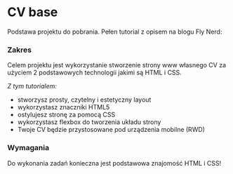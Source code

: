 # CV base

Podstawa projektu do pobrania. Pełen tutorial z opisem na blogu Fly Nerd:

### Zakres

Celem projektu jest wykorzystanie stworzenie strony www własnego CV za użyciem 2 podstawowych technologii jakimi są HTML i CSS.

*Z tym tutorialem:*
- stworzysz prosty, czytelny i estetyczny layout
- wykorzystasz znaczniki HTML5
- ostylujesz stronę za pomocą CSS
- wykorzystasz flexbox do tworzenia układu strony
- Twoje CV będzie przystosowane pod urządzenia mobilne (RWD)

### Wymagania
Do wykonania zadań konieczna jest podstawowa znajomość HTML i CSS!